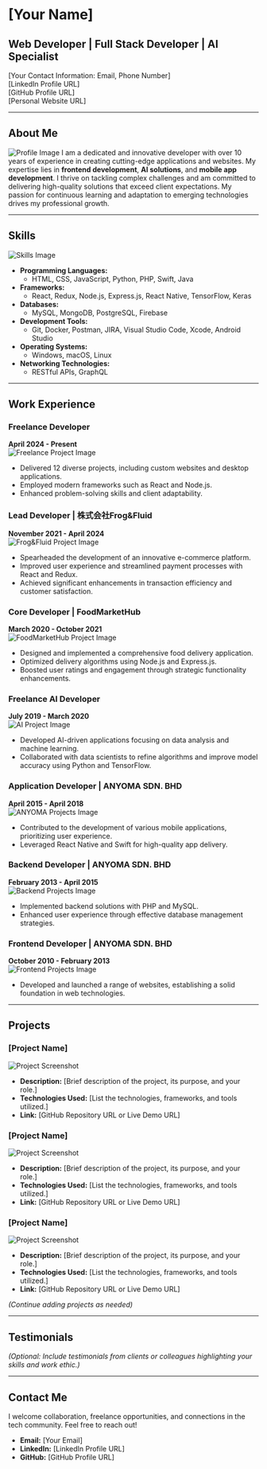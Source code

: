 # [Your Name]

## Web Developer | Full Stack Developer | AI Specialist

[Your Contact Information: Email, Phone Number]  
[LinkedIn Profile URL]  
[GitHub Profile URL]  
[Personal Website URL]

---

## About Me

![Profile Image](images/profile_image.jpg)  <!-- Replace with your profile image URL -->
I am a dedicated and innovative developer with over 10 years of experience in creating cutting-edge applications and websites. My expertise lies in **frontend development**, **AI solutions**, and **mobile app development**. I thrive on tackling complex challenges and am committed to delivering high-quality solutions that exceed client expectations. My passion for continuous learning and adaptation to emerging technologies drives my professional growth.

---

## Skills

![Skills Image](images/skills_image.png)  <!-- Replace with an image showcasing your skills -->

- **Programming Languages:**
  - HTML, CSS, JavaScript, Python, PHP, Swift, Java
- **Frameworks:**
  - React, Redux, Node.js, Express.js, React Native, TensorFlow, Keras
- **Databases:**
  - MySQL, MongoDB, PostgreSQL, Firebase
- **Development Tools:**
  - Git, Docker, Postman, JIRA, Visual Studio Code, Xcode, Android Studio
- **Operating Systems:**
  - Windows, macOS, Linux
- **Networking Technologies:**
  - RESTful APIs, GraphQL

---

## Work Experience

### Freelance Developer  

**April 2024 - Present**  
![Freelance Project Image](images/freelance_project_image.jpg)  <!-- Replace with a relevant project image -->

- Delivered 12 diverse projects, including custom websites and desktop applications.
- Employed modern frameworks such as React and Node.js.
- Enhanced problem-solving skills and client adaptability.

### Lead Developer | 株式会社Frog&Fluid  

**November 2021 - April 2024**  
![Frog&Fluid Project Image](images/frog_and_fluid_image.jpg)  <!-- Replace with a relevant project image -->

- Spearheaded the development of an innovative e-commerce platform.
- Improved user experience and streamlined payment processes with React and Redux.
- Achieved significant enhancements in transaction efficiency and customer satisfaction.

### Core Developer | FoodMarketHub  

**March 2020 - October 2021**  
![FoodMarketHub Project Image](images/foodmarket_image.jpg)  <!-- Replace with a relevant project image -->

- Designed and implemented a comprehensive food delivery application.
- Optimized delivery algorithms using Node.js and Express.js.
- Boosted user ratings and engagement through strategic functionality enhancements.

### Freelance AI Developer  

**July 2019 - March 2020**  
![AI Project Image](images/ai_project_image.jpg)  <!-- Replace with a relevant project image -->

- Developed AI-driven applications focusing on data analysis and machine learning.
- Collaborated with data scientists to refine algorithms and improve model accuracy using Python and TensorFlow.

### Application Developer | ANYOMA SDN. BHD  

**April 2015 - April 2018**  
![ANYOMA Projects Image](images/anyoma_image.jpg)  <!-- Replace with a relevant project image -->

- Contributed to the development of various mobile applications, prioritizing user experience.
- Leveraged React Native and Swift for high-quality app delivery.

### Backend Developer | ANYOMA SDN. BHD  

**February 2013 - April 2015**  
![Backend Projects Image](images/backend_image.jpg)  <!-- Replace with a relevant project image -->

- Implemented backend solutions with PHP and MySQL.
- Enhanced user experience through effective database management strategies.

### Frontend Developer | ANYOMA SDN. BHD  

**October 2010 - February 2013**  
![Frontend Projects Image](images/frontend_image.jpg)  <!-- Replace with a relevant project image -->

- Developed and launched a range of websites, establishing a solid foundation in web technologies.

---

## Projects

### [Project Name]

![Project Screenshot](images/project_image.jpg)  <!-- Replace with an image of the project -->

- **Description:** [Brief description of the project, its purpose, and your role.]
- **Technologies Used:** [List the technologies, frameworks, and tools utilized.]
- **Link:** [GitHub Repository URL or Live Demo URL]

### [Project Name]

![Project Screenshot](images/project_image.jpg)  <!-- Replace with an image of the project -->

- **Description:** [Brief description of the project, its purpose, and your role.]
- **Technologies Used:** [List the technologies, frameworks, and tools utilized.]
- **Link:** [GitHub Repository URL or Live Demo URL]

### [Project Name]

![Project Screenshot](images/project_image.jpg)  <!-- Replace with an image of the project -->

- **Description:** [Brief description of the project, its purpose, and your role.]
- **Technologies Used:** [List the technologies, frameworks, and tools utilized.]
- **Link:** [GitHub Repository URL or Live Demo URL]

*(Continue adding projects as needed)*

---

## Testimonials

*(Optional: Include testimonials from clients or colleagues highlighting your skills and work ethic.)*

---

## Contact Me

I welcome collaboration, freelance opportunities, and connections in the tech community. Feel free to reach out!

- **Email:** [Your Email]  
- **LinkedIn:** [LinkedIn Profile URL]  
- **GitHub:** [GitHub Profile URL]
